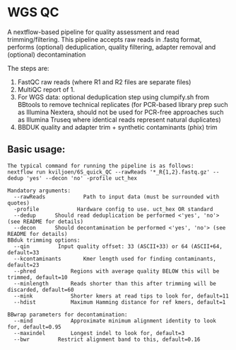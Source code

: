 # WGS QC
A nextflow-based pipeline for quality assessment and read trimming/filtering. This pipeline accepts raw reads in .fastq format, performs (optional) deduplication, quality filtering, adapter removal and (optional) decontamination

The steps are:
1. FastQC raw reads (where R1 and R2 files are separate files)
2. MultiQC report of 1.
3. For WGS data: optional deduplication step using clumpify.sh from BBtools to remove technical replicates (for PCR-based library prep such as Illumina Nextera, should not be used for PCR-free approaches such as Illumina Truseq where identical reads represent natural duplicates)
4. BBDUK quality and adapter trim + synthetic contaminants (phix) trim


## Basic usage:

    The typical command for running the pipeline is as follows:
    nextflow run kviljoen/6S_quick_QC --rawReads '*_R{1,2}.fastq.gz' --dedup 'yes' --decon 'no' -profile uct_hex

    Mandatory arguments:
      --rawReads			Path to input data (must be surrounded with quotes)
      -profile			  Hardware config to use. uct_hex OR standard
      --dedup      Should read deduplication be performed <'yes', 'no'> (see README for details)
      --decon      Should decontamination be performed <'yes', 'no'> (see README for details)
    BBduk trimming options:
      --qin			Input quality offset: 33 (ASCII+33) or 64 (ASCII+64, default=33
      --kcontaminants		Kmer length used for finding contaminants, default=23	
      --phred			Regions with average quality BELOW this will be trimmed, default=10 
      --minlength		Reads shorter than this after trimming will be discarded, default=60
      --mink			Shorter kmers at read tips to look for, default=11 
      --hdist			Maximum Hamming distance for ref kmers, default=1  
      
    BBwrap parameters for decontamination:	
      --mind			Approximate minimum alignment identity to look for, default=0.95
      --maxindel		Longest indel to look for, default=3
      --bwr			Restrict alignment band to this, default=0.16
	
